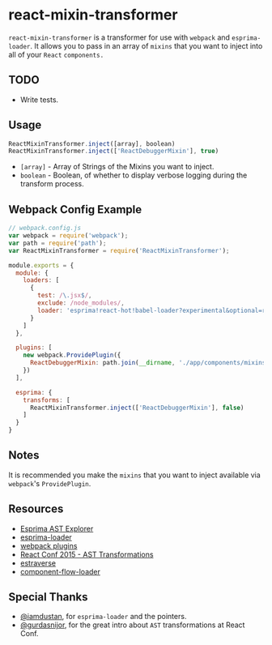 # react-mixin-transformer

`react-mixin-transformer` is a transformer for use with `webpack` and
`esprima-loader`. It allows you to pass in an array of `mixins` that you want
to inject into all of your `React` `components.`

## TODO

- Write tests.

## Usage

```javascript
ReactMixinTransformer.inject([array], boolean)
ReactMixinTransformer.inject(['ReactDebuggerMixin'], true)
```

- `[array]` - Array of Strings of the Mixins you want to inject.
- `boolean` - Boolean, of whether to display verbose logging during the transform process.


## Webpack Config Example

```javascript
// webpack.config.js
var webpack = require('webpack');
var path = require('path');
var ReactMixinTransformer = require('ReactMixinTransformer');

module.exports = {
  module: {
    loaders: [
      {
        test: /\.jsx$/,
        exclude: /node_modules/,
        loader: 'esprima!react-hot!babel-loader?experimental&optional=runtime'
      }
    ]
  },

  plugins: [
    new webpack.ProvidePlugin({
      ReactDebuggerMixin: path.join(__dirname, './app/components/mixins/ReactDebuggerMixin')
    })
  ],

  esprima: {
    transforms: [
      ReactMixinTransformer.inject(['ReactDebuggerMixin'], false)
    ]
  }
}
```

## Notes

It is recommended you make the `mixins` that you want to inject available via
`webpack`'s `ProvidePlugin`.

## Resources

- [Esprima AST Explorer](http://felix-kling.de/esprima_ast_explorer/)
- [esprima-loader](https://www.npmjs.com/package/esprima-loader)
- [webpack plugins](http://webpack.github.io/docs/list-of-plugins.html#defineplugin)
- [React Conf 2015 - AST Transformations](https://www.youtube.com/watch?v=OZGgVxFxSIs)
- [estraverse](https://github.com/estools/estraverse)
- [component-flow-loader](https://github.com/gurdasnijor/component-flow-loader)

## Special Thanks

- [@iamdustan](https://github.com/iamdustan), for `esprima-loader` and the pointers.
- [@gurdasnijor](https://github.com/gurdasnijor), for the great intro about `AST` transformations at React Conf.
